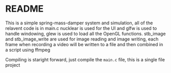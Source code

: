 # README

This is a simple spring-mass-damper system and simulation, all of the relavent code is in main.c
nucklear is used for the UI and glfw is used to handle windowing, glew is used to load all the OpenGL functions.
stb_image and stb_image_write are used for image reading and image writing, each frame when recording a video
will be written to a file and then combined in a script using ffmpeg


Compiling is staright forward, just compile the `main.c` file, this is a single file project
